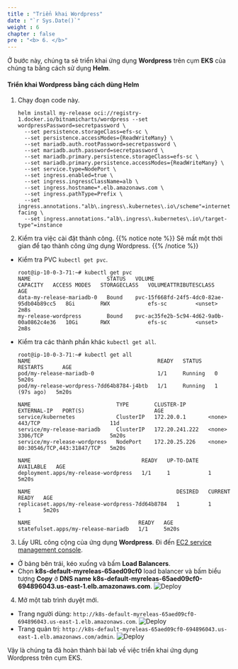 ```yaml
---
title : "Triển khai Wordpress"
date : "`r Sys.Date()`"
weight : 6
chapter : false
pre : "<b> 6. </b>"
---
```


Ở bước này, chúng ta sẽ triển khai ứng dụng **Wordpress** trên cụm **EKS** của chúng ta bằng cách sử dụng **Helm**.

#### Triển khai Wordpress bằng cách dùng Helm
1. Chạy đoạn code này.
    ```
    helm install my-release oci://registry-1.docker.io/bitnamicharts/wordpress --set wordpressPassword=secretpassword \
      --set persistence.storageClass=efs-sc \
      --set persistence.accessModes={ReadWriteMany} \
      --set mariadb.auth.rootPassword=secretpassword \
      --set mariadb.auth.password=secretpassword \
      --set mariadb.primary.persistence.storageClass=efs-sc \
      --set mariadb.primary.persistence.accessModes={ReadWriteMany} \
      --set service.type=NodePort \
      --set ingress.enabled=true \
      --set ingress.ingressClassName=alb \
      --set ingress.hostname=*.elb.amazonaws.com \
      --set ingress.pathType=Prefix \
      --set ingress.annotations."alb\.ingress\.kubernetes\.io\/scheme"=internet-facing \
      --set ingress.annotations."alb\.ingress\.kubernetes\.io\/target-type"=instance
    ```
2. Kiểm tra việc cài đặt thành công.
  {{% notice note %}}
  Sẽ mất một thời gian để tạo thành công ứng dụng Wordpress.
  {{% /notice %}}
  - Kiểm tra PVC ``kubectl get pvc``.
    ```
    root@ip-10-0-3-71:~# kubectl get pvc
    NAME                        STATUS   VOLUME                                     CAPACITY   ACCESS MODES   STORAGECLASS   VOLUMEATTRIBUTESCLASS   AGE
    data-my-release-mariadb-0   Bound    pvc-15f668fd-24f5-4dc0-82ae-95db04b89cc5   8Gi        RWX            efs-sc         <unset>                 2m8s
    my-release-wordpress        Bound    pvc-ac35fe2b-5c94-4d62-9a0b-00a0862c4e36   10Gi       RWX            efs-sc         <unset>                 2m8s
    ```
  - Kiểm tra các thành phần khác ``kubectl get all``.
    ```
    root@ip-10-0-3-71:~# kubectl get all
    NAME                                        READY   STATUS    RESTARTS      AGE
    pod/my-release-mariadb-0                    1/1     Running   0             5m20s
    pod/my-release-wordpress-7dd64b8784-j4btb   1/1     Running   1 (97s ago)   5m20s

    NAME                           TYPE        CLUSTER-IP       EXTERNAL-IP   PORT(S)                      AGE
    service/kubernetes             ClusterIP   172.20.0.1       <none>        443/TCP                      11d
    service/my-release-mariadb     ClusterIP   172.20.241.222   <none>        3306/TCP                     5m20s
    service/my-release-wordpress   NodePort    172.20.25.226    <none>        80:30546/TCP,443:31847/TCP   5m20s

    NAME                                   READY   UP-TO-DATE   AVAILABLE   AGE
    deployment.apps/my-release-wordpress   1/1     1            1           5m20s

    NAME                                              DESIRED   CURRENT   READY   AGE
    replicaset.apps/my-release-wordpress-7dd64b8784   1         1         1       5m20s

    NAME                                  READY   AGE
    statefulset.apps/my-release-mariadb   1/1     5m20s
    ```

3. Lấy URL công cộng của ứng dụng **Wordpress**. Đi đến [EC2 service management console](https://console.aws.amazon.com/ec2/v2/home).
  - Ở bảng bên trái, kéo xuống và bấm **Load Balancers**.
  - Chọn **k8s-default-myreleas-65aed09cf0** load balancer và bấm biểu tượng **Copy** ở **DNS name** **k8s-default-myreleas-65aed09cf0-694896043.us-east-1.elb.amazonaws.com**.
  ![Deploy](/images/6.deploy/ws01-deploy01.png)

4. Mở một tab trình duyệt mới.
  - Trang người dùng: ``http://k8s-default-myreleas-65aed09cf0-694896043.us-east-1.elb.amazonaws.com``.
  ![Deploy](/images/6.deploy/ws01-deploy02.png)
  - Trang quản trị: ``http://k8s-default-myreleas-65aed09cf0-694896043.us-east-1.elb.amazonaws.com/admin``.
  ![Deploy](/images/6.deploy/ws01-deploy03.png)

Vậy là chúng ta đã hoàn thành bài lab về việc triển khai ứng dụng Wordpress trên cụm EKS.